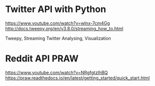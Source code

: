 # Twitter API with Python
https://www.youtube.com/watch?v=wlnx-7cm4Gg
http://docs.tweepy.org/en/v3.8.0/streaming_how_to.html

Tweepy, Streaming Twitter Analysing, Visualization

# Reddit API PRAW
https://www.youtube.com/watch?v=NRgfgtzIhBQ
https://praw.readthedocs.io/en/latest/getting_started/quick_start.html

